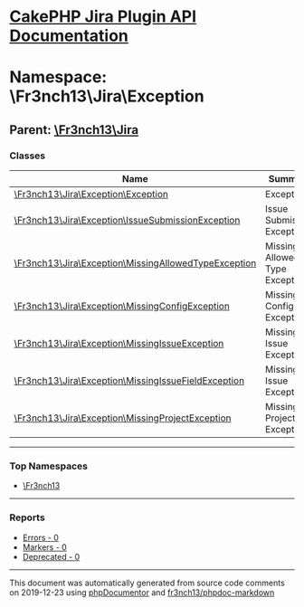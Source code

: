 # [CakePHP Jira Plugin API Documentation](../home.md)

# Namespace: \Fr3nch13\Jira\Exception
## Parent: [\Fr3nch13\Jira](../namespaces/Fr3nch13.Jira.md)
### Classes
| Name | Summary |
| ---- | ------- |
| [\Fr3nch13\Jira\Exception\Exception](../classes/Fr3nch13.Jira.Exception.Exception.md) | Exception |
| [\Fr3nch13\Jira\Exception\IssueSubmissionException](../classes/Fr3nch13.Jira.Exception.IssueSubmissionException.md) | Issue Submission Exception |
| [\Fr3nch13\Jira\Exception\MissingAllowedTypeException](../classes/Fr3nch13.Jira.Exception.MissingAllowedTypeException.md) | Missing Allowed Type Exception |
| [\Fr3nch13\Jira\Exception\MissingConfigException](../classes/Fr3nch13.Jira.Exception.MissingConfigException.md) | Missing Config Exception |
| [\Fr3nch13\Jira\Exception\MissingIssueException](../classes/Fr3nch13.Jira.Exception.MissingIssueException.md) | Missing Issue Exception |
| [\Fr3nch13\Jira\Exception\MissingIssueFieldException](../classes/Fr3nch13.Jira.Exception.MissingIssueFieldException.md) | Missing Issue Exception |
| [\Fr3nch13\Jira\Exception\MissingProjectException](../classes/Fr3nch13.Jira.Exception.MissingProjectException.md) | Missing Project Exception |

---

### Top Namespaces

* [\Fr3nch13](../namespaces/Fr3nch13.html.md)

---

### Reports
* [Errors - 0](../reports/errors.md)
* [Markers - 0](../reports/markers.md)
* [Deprecated - 0](../reports/deprecated.md)

---

This document was automatically generated from source code comments on 2019-12-23 using [phpDocumentor](http://www.phpdoc.org/) and [fr3nch13/phpdoc-markdown](https://github.com/fr3nch13/phpdoc-markdown)

